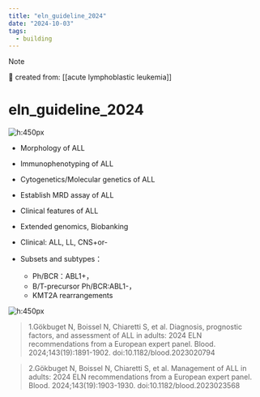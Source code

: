 ```yaml
---
title: "eln_guideline_2024"
date: "2024-10-03"
tags:
  - building
---
```


> [!NOTE]
> 🌱 created from: [[acute lymphoblastic leukemia]]

# eln_guideline_2024

![h:450px](https://i.imgur.com/V1MaWm5.png)

- Morphology of ALL
- Immunophenotyping of ALL
- Cytogenetics/Molecular genetics of ALL
- Establish MRD assay of ALL
- Clinical features of ALL
- Extended genomics, Biobanking

- Clinical: ALL, LL, CNS+or-
- Subsets and subtypes：
  - Ph/BCR：ABL1+，
  - B/T-precursor Ph/BCR:ABL1-，
  - KMT2A rearrangements

![h:450px](https://i.imgur.com/3KaOEtF.png)

> 1.Gökbuget N, Boissel N, Chiaretti S, et al. Diagnosis, prognostic factors, and assessment of ALL in adults: 2024 ELN recommendations from a European expert panel. Blood. 2024;143(19):1891-1902. doi:10.1182/blood.2023020794

> 2.Gökbuget N, Boissel N, Chiaretti S, et al. Management of ALL in adults: 2024 ELN recommendations from a European expert panel. Blood. 2024;143(19):1903-1930. doi:10.1182/blood.2023023568
